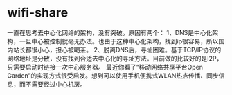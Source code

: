 wifi-share
==========

一直在思考去中心化网络的架构，没有突破。原因有两个：  1、DNS是中心化架构，一旦中心被控制就毫无办法。也由于这种中心化架构，找到ip很容易，所以国内站长都很小心，担心被喝茶。  2、脱离DNS后，寻址困难。基于TCP/IP协议的网络地址是分散，没有找到合适去中心化的寻址方法。目前做的比较好的是I2P，只需要启动时链接一次中心服务器。   最近你看了“移动网络共享平台Open Garden”的实现方式很受启发。想到可以使用手机便携式WLAN热点传播、同步信息，而不需要经过中心机房。
